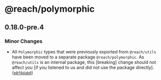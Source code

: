 # @reach/polymorphic

## 0.18.0-pre.4

### Minor Changes

- All `Polymorphic` types that were previously exported from `@reach/utils` have been moved to a separate package `@reach/polymorphic`. As `@reach/utils` is an internal package, this [breaking] change should not affect you [if you listened to us and did not use the package directly]. ([`e0f6dab0`](https://github.com/reach/reach-ui/commit/e0f6dab0c018a95d921bbeef0433bcb3a23365ee))
